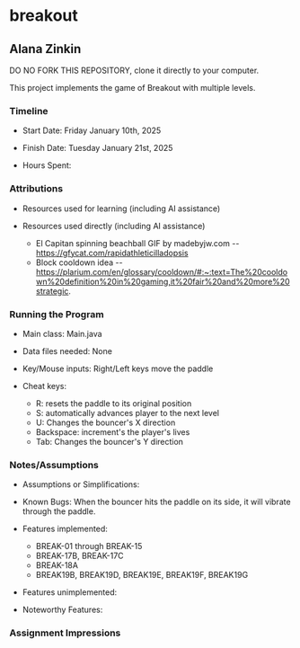 # breakout
## Alana Zinkin


DO NO FORK THIS REPOSITORY, clone it directly to your computer.


This project implements the game of Breakout with multiple levels.

### Timeline

 * Start Date: Friday January 10th, 2025

 * Finish Date: Tuesday January 21st, 2025

 * Hours Spent: 



### Attributions

 * Resources used for learning (including AI assistance)
 
 * Resources used directly (including AI assistance)
   * El Capitan spinning beachball GIF by madebyjw.com -- https://gfycat.com/rapidathleticilladopsis
   * Block cooldown idea -- https://plarium.com/en/glossary/cooldown/#:~:text=The%20cooldown%20definition%20in%20gaming,it%20fair%20and%20more%20strategic.


### Running the Program

 * Main class: Main.java

 * Data files needed: None

 * Key/Mouse inputs: Right/Left keys move the paddle

 * Cheat keys:
   * R: resets the paddle to its original position
   * S: automatically advances player to the next level
   * U: Changes the bouncer's X direction
   * Backspace: increment's the player's lives
   * Tab: Changes the bouncer's Y direction

   
### Notes/Assumptions

 * Assumptions or Simplifications:

 * Known Bugs: When the bouncer hits the paddle on its side, it will vibrate through the paddle.

 * Features implemented:
   * BREAK-01 through BREAK-15
   * BREAK-17B, BREAK-17C
   * BREAK-18A
   * BREAK19B, BREAK19D, BREAK19E, BREAK19F, BREAK19G

 * Features unimplemented:

 * Noteworthy Features:



### Assignment Impressions



